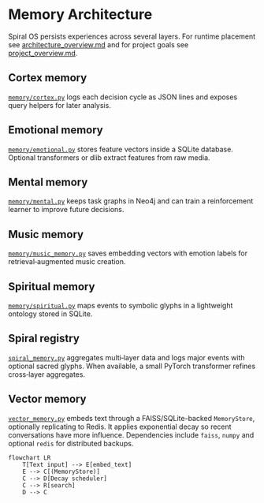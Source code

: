 # Memory Architecture

Spiral OS persists experiences across several layers. For runtime placement see
[architecture_overview.md](architecture_overview.md) and for project goals see
[project_overview.md](project_overview.md).

## Cortex memory

[`memory/cortex.py`](../memory/cortex.py) logs each decision cycle as JSON lines
and exposes query helpers for later analysis.

## Emotional memory

[`memory/emotional.py`](../memory/emotional.py) stores feature vectors inside a
SQLite database. Optional transformers or dlib extract features from raw media.

## Mental memory

[`memory/mental.py`](../memory/mental.py) keeps task graphs in Neo4j and can
train a reinforcement learner to improve future decisions.

## Music memory

[`memory/music_memory.py`](../memory/music_memory.py) saves embedding vectors
with emotion labels for retrieval‑augmented music creation.

## Spiritual memory

[`memory/spiritual.py`](../memory/spiritual.py) maps events to symbolic glyphs
in a lightweight ontology stored in SQLite.

## Spiral registry

[`spiral_memory.py`](../spiral_memory.py) aggregates multi‑layer data and logs
major events with optional sacred glyphs. When available, a small PyTorch
transformer refines cross‑layer aggregates.

## Vector memory

[`vector_memory.py`](../vector_memory.py) embeds text through a
FAISS/SQLite-backed `MemoryStore`, optionally replicating to Redis. It applies
exponential decay so recent conversations have more influence. Dependencies
include `faiss`, `numpy` and optional `redis` for distributed backups.

```mermaid
flowchart LR
    T[Text input] --> E[embed_text]
    E --> C[(MemoryStore)]
    C --> D[Decay scheduler]
    C --> R[search]
    D --> C
```
